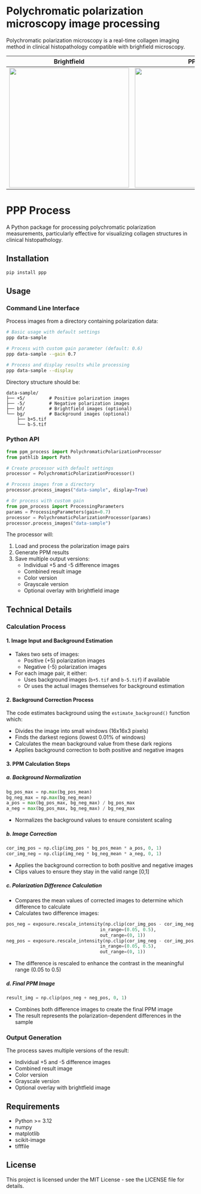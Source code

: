 # Polychromatic polarization microscopy image processing
Polychromatic polarization microscopy is a real-time collagen imaging method in clinical histopathology compatible with brighfield microscopy.

|Brightfield| PPM |
|----------|--------|
|<img src="https://github.com/uw-loci/polychromatic-polarization/blob/master/thumbnails/brightfield.png" width="320">|<img src="https://github.com/uw-loci/polychromatic-polarization/blob/master/thumbnails/ppm.png" width="320">|


# PPP Process

A Python package for processing polychromatic polarization measurements, particularly effective for visualizing collagen structures in clinical histopathology.

## Installation

```bash
pip install ppp
```

## Usage

### Command Line Interface

Process images from a directory containing polarization data:

```bash
# Basic usage with default settings
ppp data-sample

# Process with custom gain parameter (default: 0.6)
ppp data-sample --gain 0.7

# Process and display results while processing
ppp data-sample --display
```

Directory structure should be:
```
data-sample/
├── +5/         # Positive polarization images
├── -5/         # Negative polarization images
├── bf/         # Brightfield images (optional)
└── bg/         # Background images (optional)
    ├── b+5.tif
    └── b-5.tif
```

### Python API

```python
from ppm_process import PolychromaticPolarizationProcessor
from pathlib import Path

# Create processor with default settings
processor = PolychromaticPolarizationProcessor()

# Process images from a directory
processor.process_images("data-sample", display=True)

# Or process with custom gain
from ppm_process import ProcessingParameters
params = ProcessingParameters(gain=0.7)
processor = PolychromaticPolarizationProcessor(params)
processor.process_images("data-sample")
```

The processor will:
1. Load and process the polarization image pairs
2. Generate PPM results
3. Save multiple output versions:
   - Individual +5 and -5 difference images
   - Combined result image
   - Color version
   - Grayscale version
   - Optional overlay with brightfield image

## Technical Details

### Calculation Process

#### 1. Image Input and Background Estimation
- Takes two sets of images:
  - Positive (+5) polarization images
  - Negative (-5) polarization images
- For each image pair, it either:
  - Uses background images (`b+5.tif` and `b-5.tif`) if available
  - Or uses the actual images themselves for background estimation

#### 2. Background Correction Process
The code estimates background using the `estimate_background()` function which:
- Divides the image into small windows (16x16x3 pixels)
- Finds the darkest regions (lowest 0.01% of windows)
- Calculates the mean background value from these dark regions
- Applies background correction to both positive and negative images

#### 3. PPM Calculation Steps

##### a. Background Normalization
```python
bg_pos_max = np.max(bg_pos_mean)
bg_neg_max = np.max(bg_neg_mean)
a_pos = max(bg_pos_max, bg_neg_max) / bg_pos_max
a_neg = max(bg_pos_max, bg_neg_max) / bg_neg_max
```
- Normalizes the background values to ensure consistent scaling

##### b. Image Correction
```python
cor_img_pos = np.clip(img_pos * bg_pos_mean * a_pos, 0, 1)
cor_img_neg = np.clip(img_neg * bg_neg_mean * a_neg, 0, 1)
```
- Applies the background correction to both positive and negative images
- Clips values to ensure they stay in the valid range [0,1]

##### c. Polarization Difference Calculation
- Compares the mean values of corrected images to determine which difference to calculate
- Calculates two difference images:
```python
pos_neg = exposure.rescale_intensity(np.clip(cor_img_pos - cor_img_neg, 0, 1), 
                                   in_range=(0.05, 0.5), 
                                   out_range=(0, 1))
neg_pos = exposure.rescale_intensity(np.clip(cor_img_neg - cor_img_pos, 0, 1), 
                                   in_range=(0.05, 0.5), 
                                   out_range=(0, 1))
```
- The difference is rescaled to enhance the contrast in the meaningful range (0.05 to 0.5)

##### d. Final PPM Image
```python
result_img = np.clip(pos_neg + neg_pos, 0, 1)
```
- Combines both difference images to create the final PPM image
- The result represents the polarization-dependent differences in the sample

### Output Generation
The process saves multiple versions of the result:
- Individual +5 and -5 difference images
- Combined result image
- Color version
- Grayscale version
- Optional overlay with brightfield image

## Requirements

- Python >= 3.12
- numpy
- matplotlib
- scikit-image
- tifffile

## License

This project is licensed under the MIT License - see the LICENSE file for details. 
